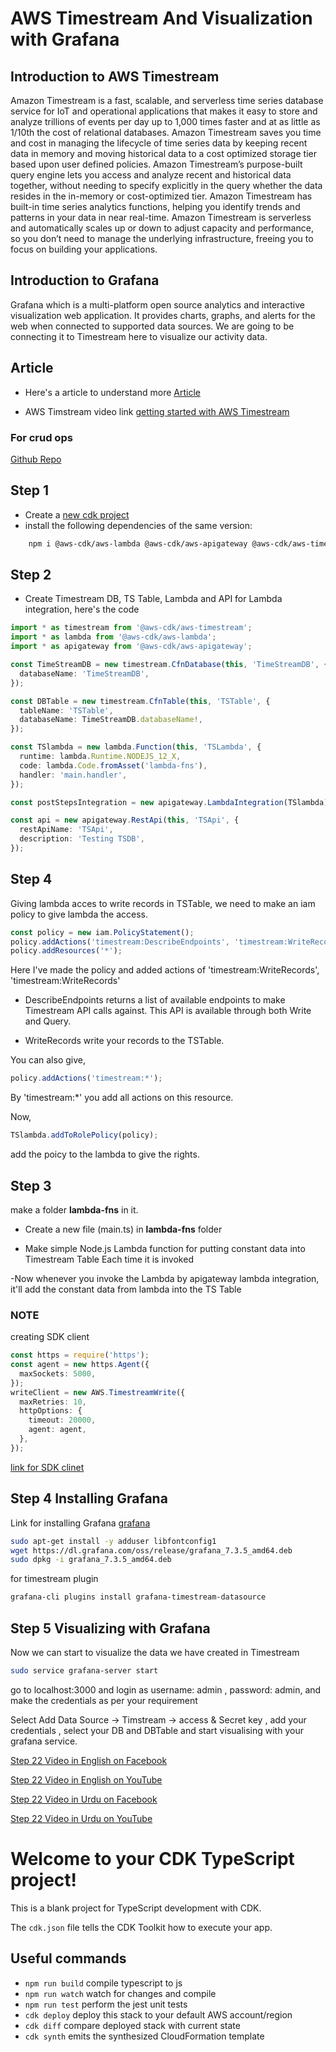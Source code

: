 # AWS Timestream And Visualization with Grafana

## Introduction to AWS Timestream

Amazon Timestream is a fast, scalable, and serverless time series database service for IoT and operational applications that makes it easy to store and analyze trillions of events per day up to 1,000 times faster and at as little as 1/10th the cost of relational databases. Amazon Timestream saves you time and cost in managing the lifecycle of time series data by keeping recent data in memory and moving historical data to a cost optimized storage tier based upon user defined policies. Amazon Timestream’s purpose-built query engine lets you access and analyze recent and historical data together, without needing to specify explicitly in the query whether the data resides in the in-memory or cost-optimized tier. Amazon Timestream has built-in time series analytics functions, helping you identify trends and patterns in your data in near real-time. Amazon Timestream is serverless and automatically scales up or down to adjust capacity and performance, so you don’t need to manage the underlying infrastructure, freeing you to focus on building your applications.

## Introduction to Grafana

Grafana which is a multi-platform open source analytics and interactive visualization web application. It provides charts, graphs, and alerts for the web when connected to supported data sources. We are going to be connecting it to Timestream here to visualize our activity data.

## Article

- Here's a article to understand more [Article](https://jason-wiker.medium.com/aws-timestream-introduction-with-apple-healthkit-grafana-and-aws-cdk-ccf7baeaaa98)

- AWS Timstream video link [getting started with AWS Timestream](https://www.youtube.com/watch?v=8RHFPNReylI&ab_channel=AmazonWebServices)

### For crud ops

[Github Repo](https://github.com/awslabs/amazon-timestream-tools/tree/master/sample_apps/js)

## Step 1

- Create a [new cdk project](https://github.com/panacloud-modern-global-apps/full-stack-serverless-cdk/tree/main/step00_hello_cdk)
- install the following dependencies of the same version:

```bash
    npm i @aws-cdk/aws-lambda @aws-cdk/aws-apigateway @aws-cdk/aws-timestream aws-sdk
```

## Step 2

- Create Timestream DB, TS Table, Lambda and API for Lambda integration, here's the code

```typescript
import * as timestream from '@aws-cdk/aws-timestream';
import * as lambda from '@aws-cdk/aws-lambda';
import * as apigateway from '@aws-cdk/aws-apigateway';

const TimeStreamDB = new timestream.CfnDatabase(this, 'TimeStreamDB', {
  databaseName: 'TimeStreamDB',
});

const DBTable = new timestream.CfnTable(this, 'TSTable', {
  tableName: 'TSTable',
  databaseName: TimeStreamDB.databaseName!,
});

const TSlambda = new lambda.Function(this, 'TSLambda', {
  runtime: lambda.Runtime.NODEJS_12_X,
  code: lambda.Code.fromAsset('lambda-fns'),
  handler: 'main.handler',
});

const postStepsIntegration = new apigateway.LambdaIntegration(TSlambda);

const api = new apigateway.RestApi(this, 'TSApi', {
  restApiName: 'TSApi',
  description: 'Testing TSDB',
});
```

## Step 4

Giving lambda acces to write records in TSTable, we need to make an iam policy to give lambda the access.

```typescript
const policy = new iam.PolicyStatement();
policy.addActions('timestream:DescribeEndpoints', 'timestream:WriteRecords');
policy.addResources('*');
```

Here I've made the policy and added actions of 'timestream:WriteRecords', 'timestream:WriteRecords'

- DescribeEndpoints returns a list of available endpoints to make Timestream API calls against. This API is available through both Write and Query.

- WriteRecords write your records to the TSTable.

You can also give,

```typescript
policy.addActions('timestream:*');
```

By 'timestream:\*' you add all actions on this resource.

Now,

```typescript
TSlambda.addToRolePolicy(policy);
```

add the poicy to the lambda to give the rights.

## Step 3

make a folder **lambda-fns** in it.

- Create a new file (main.ts) in **lambda-fns** folder

- Make simple Node.js Lambda function for putting constant data into Timestream Table Each time it is invoked

-Now whenever you invoke the Lambda by apigateway lambda integration, it'll add the constant data from lambda into the TS Table

### NOTE

creating SDK client

```typescript
const https = require('https');
const agent = new https.Agent({
  maxSockets: 5000,
});
writeClient = new AWS.TimestreamWrite({
  maxRetries: 10,
  httpOptions: {
    timeout: 20000,
    agent: agent,
  },
});
```

[link for SDK clinet](https://docs.aws.amazon.com/timestream/latest/developerguide/getting-started.node-js.code-sample.create-a-client-for-crud-operations-and-for-writing-data-into-timestream.html)

## Step 4 Installing Grafana

Link for installing Grafana [grafana](https://grafana.com/get)

```bash
sudo apt-get install -y adduser libfontconfig1
wget https://dl.grafana.com/oss/release/grafana_7.3.5_amd64.deb
sudo dpkg -i grafana_7.3.5_amd64.deb
```

for timestream plugin

```bash
grafana-cli plugins install grafana-timestream-datasource
```

## Step 5 Visualizing with Grafana

Now we can start to visualize the data we have created in Timestream

```bash
sudo service grafana-server start
```

go to localhost:3000 and login as username: admin , password: admin, and make the credentials as per your requirement

Select Add Data Source -> Timstream -> access & Secret key , add your credentials , select your DB and DBTable and start visualising with your grafana service.


[Step 22 Video in English on Facebook](https://www.facebook.com/zeeshanhanif/videos/10225763251372883)

[Step 22 Video in English on YouTube](https://www.youtube.com/watch?v=6kwKtE8d9dc)

[Step 22 Video in Urdu on Facebook](https://www.facebook.com/zeeshanhanif/videos/10225811165650710)

[Step 22 Video in Urdu on YouTube](https://www.youtube.com/watch?v=EgYiEO8P704)



# Welcome to your CDK TypeScript project!

This is a blank project for TypeScript development with CDK.

The `cdk.json` file tells the CDK Toolkit how to execute your app.

## Useful commands

- `npm run build` compile typescript to js
- `npm run watch` watch for changes and compile
- `npm run test` perform the jest unit tests
- `cdk deploy` deploy this stack to your default AWS account/region
- `cdk diff` compare deployed stack with current state
- `cdk synth` emits the synthesized CloudFormation template
